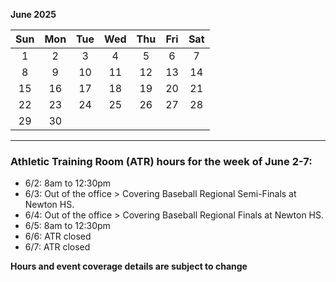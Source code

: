 **June 2025**

|Sun|Mon|Tue|Wed|Thu|Fri|Sat|
|:---:|:---:|:---:|:---:|:---:|:---:|:---:|
|1  |2  |3  |4  |5  |6  |7  |
|8  |9  |10 |11 |12 |13 |14 |
|15 |16 |17 |18 |19 |20 |21 |
|22 |23 |24 |25 |26 |27 |28 |
|29 |30 |   |   |   |   |   |

---
### Athletic Training Room (ATR) hours for the week of June 2-7:  

* 6/2: 8am to 12:30pm
* 6/3: Out of the office > Covering Baseball Regional Semi-Finals at Newton HS.
* 6/4: Out of the office > Covering Baseball Regional Finals at Newton HS.
* 6/5: 8am to 12:30pm
* 6/6: ATR closed
* 6/7: ATR closed

**Hours and event coverage details are subject to change**
